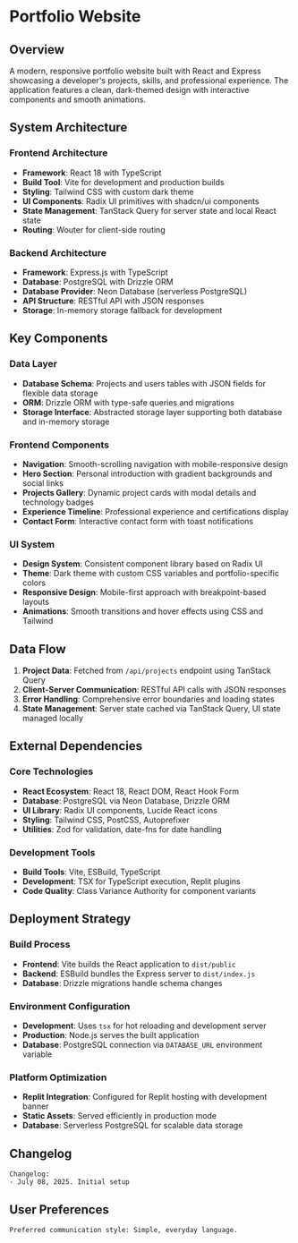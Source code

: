 # Portfolio Website

## Overview

A modern, responsive portfolio website built with React and Express showcasing a developer's projects, skills, and professional experience. The application features a clean, dark-themed design with interactive components and smooth animations.

## System Architecture

### Frontend Architecture
- **Framework**: React 18 with TypeScript
- **Build Tool**: Vite for development and production builds
- **Styling**: Tailwind CSS with custom dark theme
- **UI Components**: Radix UI primitives with shadcn/ui components
- **State Management**: TanStack Query for server state and local React state
- **Routing**: Wouter for client-side routing

### Backend Architecture
- **Framework**: Express.js with TypeScript
- **Database**: PostgreSQL with Drizzle ORM
- **Database Provider**: Neon Database (serverless PostgreSQL)
- **API Structure**: RESTful API with JSON responses
- **Storage**: In-memory storage fallback for development

## Key Components

### Data Layer
- **Database Schema**: Projects and users tables with JSON fields for flexible data storage
- **ORM**: Drizzle ORM with type-safe queries and migrations
- **Storage Interface**: Abstracted storage layer supporting both database and in-memory storage

### Frontend Components
- **Navigation**: Smooth-scrolling navigation with mobile-responsive design
- **Hero Section**: Personal introduction with gradient backgrounds and social links
- **Projects Gallery**: Dynamic project cards with modal details and technology badges
- **Experience Timeline**: Professional experience and certifications display
- **Contact Form**: Interactive contact form with toast notifications

### UI System
- **Design System**: Consistent component library based on Radix UI
- **Theme**: Dark theme with custom CSS variables and portfolio-specific colors
- **Responsive Design**: Mobile-first approach with breakpoint-based layouts
- **Animations**: Smooth transitions and hover effects using CSS and Tailwind

## Data Flow

1. **Project Data**: Fetched from `/api/projects` endpoint using TanStack Query
2. **Client-Server Communication**: RESTful API calls with JSON responses
3. **Error Handling**: Comprehensive error boundaries and loading states
4. **State Management**: Server state cached via TanStack Query, UI state managed locally

## External Dependencies

### Core Technologies
- **React Ecosystem**: React 18, React DOM, React Hook Form
- **Database**: PostgreSQL via Neon Database, Drizzle ORM
- **UI Library**: Radix UI components, Lucide React icons
- **Styling**: Tailwind CSS, PostCSS, Autoprefixer
- **Utilities**: Zod for validation, date-fns for date handling

### Development Tools
- **Build Tools**: Vite, ESBuild, TypeScript
- **Development**: TSX for TypeScript execution, Replit plugins
- **Code Quality**: Class Variance Authority for component variants

## Deployment Strategy

### Build Process
- **Frontend**: Vite builds the React application to `dist/public`
- **Backend**: ESBuild bundles the Express server to `dist/index.js`
- **Database**: Drizzle migrations handle schema changes

### Environment Configuration
- **Development**: Uses `tsx` for hot reloading and development server
- **Production**: Node.js serves the built application
- **Database**: PostgreSQL connection via `DATABASE_URL` environment variable

### Platform Optimization
- **Replit Integration**: Configured for Replit hosting with development banner
- **Static Assets**: Served efficiently in production mode
- **Database**: Serverless PostgreSQL for scalable data storage

## Changelog

```
Changelog:
- July 08, 2025. Initial setup
```

## User Preferences

```
Preferred communication style: Simple, everyday language.
```